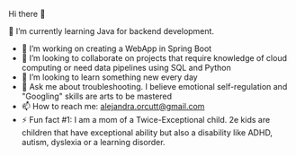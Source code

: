  Hi there 👋

🔭 I’m currently learning Java for backend development.
- 🌱 I’m working on creating a WebApp in Spring Boot
- 👯 I’m looking to collaborate on projects that require knowledge of cloud computing or need data pipelines using SQL and Python 
- 🤔 I’m looking to learn something new every day
- 💬 Ask me about troubleshooting. I believe emotional self-regulation and "Googling" skills are arts to be mastered
- 📫 How to reach me: alejandra.orcutt@gmail.com
- ⚡ Fun fact #1: I am a mom of a Twice-Exceptional child. 2e kids are children that have exceptional ability but also a disability like ADHD, autism, dyslexia or a learning disorder. 
<!--
**AlejandraOrcutt/AlejandraOrcutt** is a ✨ _special_ ✨ repository because its `README.md` (this file) appears on your GitHub profile.

Here are some ideas to get you started:

- 🔭 I’m currently working on learning Java for backend development.
- 🌱 I’m currently learning how to create loops and simple applications using Java
- 👯 I’m looking to collaborate on projects that require knowledge of cloud computing or need data pipelines using SQL and Python 
- 🤔 I’m looking for help with finding a niche and a community, since I am fairly new
- 💬 Ask me about troubleshooting. I believe emotional self-regulation and "Googling" skills are arts to be mastered
- 📫 How to reach me: alejandra.orcutt@gmail.com
- 😄 Pronouns: She/Hers
- ⚡ Fun fact #1: My most useless special talent is being able to grab almost anything with my toes.
-->
